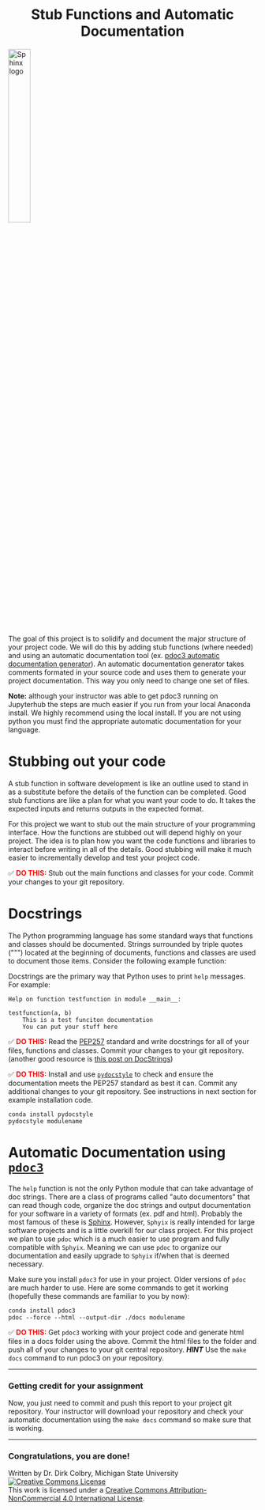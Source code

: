 # <center>Stub Functions and Automatic Documentation</center>

<img src="https://pdoc3.github.io/pdoc/logo.png" width=30% alt="Sphinx logo">


The goal of this project is to solidify and document the major structure of your project code.  We will do this by adding stub functions (where needed) and using an automatic documentation tool (ex. [pdoc3 automatic documentation generator](https://pdoc3.github.io/pdoc/)).  An automatic documentation generator takes comments formated in your source code and uses them to generate your project documentation.  This way you only need to change one set of files.  

**Note:** although your instructor was able to get pdoc3 running on Jupyterhub the steps are much easier if you run from your local Anaconda install. We highly recommend using the local install. If you are not using python you must find the appropriate automatic documentation for your language. 

# Stubbing out your code

A stub function in software development is like an outline used to stand in as a substitute before the details of the function can be completed.  Good stub functions are like a plan for what you want your code to do. It takes the expected inputs and returns outputs in the expected format.  

For this project we want to stub out the main structure of your programming interface.  How the functions are stubbed out will depend highly on your project.  The idea is to plan how you want the code functions and libraries to interact before writing in all of the details.  Good stubbing will make it much easier to incrementally develop and test your project code.  

&#9989; **<font color=red>DO THIS:</font>**  Stub out the main functions and classes for your code.  Commit your changes to your git repository.

# Docstrings

The Python programming language has some standard ways that functions and classes should be documented.  Strings surrounded by triple quotes (""") located at the beginning of documents, functions and classes are used to document those items.  Consider the following example function:

Docstrings are the primary way that Python uses to print ```help``` messages. For example:

    Help on function testfunction in module __main__:
    
    testfunction(a, b)
        This is a test funciton documentation
        You can put your stuff here
    


&#9989; **<font color=red>DO THIS:</font>**  Read the [PEP257](https://www.python.org/dev/peps/pep-0257/) standard and write docstrings for all of your files, functions and classes. Commit your changes to your git repository. (another good resource is  [this post on DocStrings](https://www.datacamp.com/community/tutorials/docstrings-python))

&#9989; **<font color=red>DO THIS:</font>**  Install and use [```pydocstyle```](http://www.pydocstyle.org/) to check and ensure the documentation meets the PEP257 standard as best it can. Commit any additional changes to your git repository. See instructions in next section for example installation code. 

    conda install pydocstyle
    pydocstyle modulename

# Automatic Documentation using [```pdoc3```](https://pdoc3.github.io/pdoc/)

The ```help``` function is not the only Python module that can take advantage of doc strings.  There are a class of programs called "auto documentors" that can read though code, organize the doc strings and output documentation for your software in a variety of formats (ex. pdf and html).  Probably the most famous of these is [Sphinx](http://www.sphinx-doc.org/).  However, ```Sphyix``` is really intended for large software projects and is a little overkill for our class project.  For this project we plan to use ```pdoc``` which is a much easier to use program and fully compatible with ```Sphyix```. Meaning we can use ```pdoc``` to organize our documentation and easily upgrade to ```Sphyix``` if/when that is deemed necessary.  

Make sure you install ```pdoc3``` for use in your project.  Older versions of ```pdoc``` are much harder to use. Here are some commands to get it working (hopefully these commands are familiar to you by now):

    conda install pdoc3 
    pdoc --force --html --output-dir ./docs modulename

&#9989; **<font color=red>DO THIS:</font>** Get ```pdoc3``` working with your project code and generate html files in a docs folder using the above.  Commit the html files to the folder and push all of your changes to your git central repository. **_HINT_** Use the ```make docs``` command to run pdoc3 on your repository.

---
### Getting credit for your assignment

Now, you just need to commit and push this report to your project git repository. Your instructor will download your repository and check your automatic documentation using the ```make docs``` command so make sure that is working. 

-----
### Congratulations, you are done!

Written by Dr. Dirk Colbry, Michigan State University
<a rel="license" href="http://creativecommons.org/licenses/by-nc/4.0/"><img alt="Creative Commons License" style="border-width:0" src="https://i.creativecommons.org/l/by-nc/4.0/88x31.png" /></a><br />This work is licensed under a <a rel="license" href="http://creativecommons.org/licenses/by-nc/4.0/">Creative Commons Attribution-NonCommercial 4.0 International License</a>.
